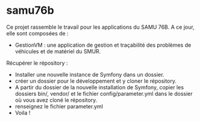 samu76b
=======

Ce projet rassemble le travail pour les applications du SAMU 76B. A ce jour, elle sont composées de :

- GestionVM : une application de gestion et traçabilité des problèmes de véhicules et de matériel du SMUR.

Récupérer le répository :
- Installer une nouvelle instance de Symfony dans un dossier.
- créer un dossier pour le développement et y cloner le répository.
- A partir du dossier de la nouvelle installation de Symfony, copier les dossiers bin/, vendor/ et le fichier config/parameter.yml dans le dossier où vous avez cloné le répository.
- renseignez le fichier parameter.yml
- Voila !
